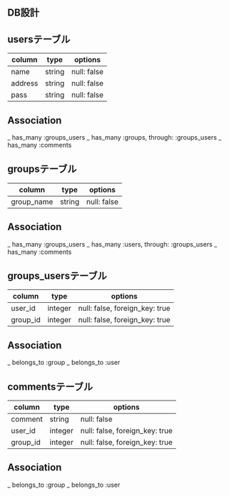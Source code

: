 ## DB設計


## usersテーブル
|column|type|options|
|------|----|-------|
|name|string|null: false|
|address|string|null: false|
|pass|string|null: false|

## Association
_ has_many :groups_users
_ has_many :groups, through: :groups_users
_ has_many :comments

## groupsテーブル
|column|type|options|
|------|----|-------|
|group_name|string|null: false|

## Association
_ has_many :groups_users
_ has_many :users, through: :groups_users
_ has_many :comments

## groups_usersテーブル
|column|type|options|
|------|----|-------|
|user_id|integer|null: false, foreign_key: true|
|group_id|integer|null: false, foreign_key: true|

## Association
_ belongs_to :group
_ belongs_to :user

## commentsテーブル
|column|type|options|
|------|----|-------|
|comment|string|null: false|
|user_id|integer|null: false, foreign_key: true|
|group_id|integer|null: false, foreign_key: true|

## Association
_ belongs_to :group
_ belongs_to :user